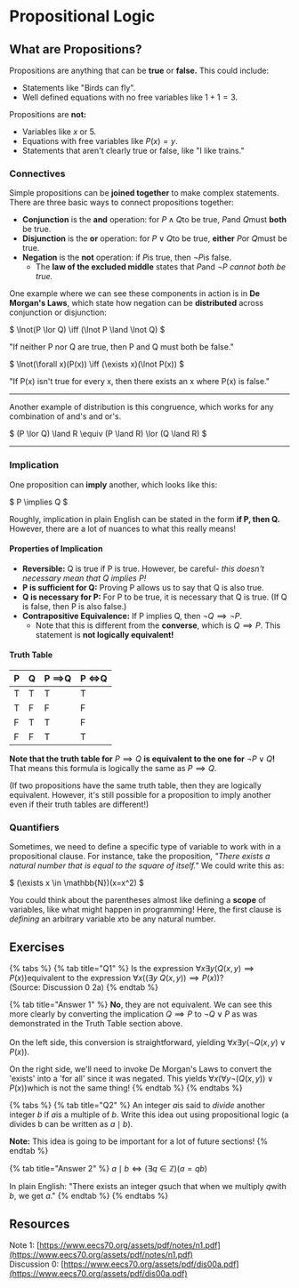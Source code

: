 # Propositional Logic

## What are Propositions?

Propositions are anything that can be **true** or **false.** This could include:

* Statements like "Birds can fly".
* Well defined equations with no free variables like $1 + 1 = 3$.

Propositions are **not:**

* Variables like $x$ or $5$.
* Equations with free variables like $P(x) = y$.
* Statements that aren't clearly true or false, like "I like trains."

### Connectives

Simple propositions can be **joined together** to make complex statements. There are three basic ways to connect propositions together:

* **Conjunction** is the **and** operation: for $P \land Q$to be true, $P$and $Q$must **both** be true.
* **Disjunction** is the **or** operation: for $P \lor Q$to be true, **either** $P$or $Q$must be true.
* **Negation** is the **not** operation: if $P$is true, then $\lnot P$is false.
  * The **law of the excluded middle** states that $P$and $\lnot P$ _cannot both be true._

One example where we can see these components in action is in **De Morgan's Laws**, which state how negation can be **distributed** across conjunction or disjunction:

$
\lnot(P \lor Q) \iff (\lnot P \land \lnot Q)
$

"If neither P nor Q are true, then P and Q must both be false."

$
\lnot(\forall x)(P(x)) \iff (\exists x)(\lnot P(x))
$

"If P(x) isn't true for every x, then there exists an x where P(x) is false."

****

Another example of distribution is this congruence, which works for any combination of and's and or's.

$
(P \lor Q) \land R \equiv (P \land R) \lor (Q \land R)
$

****

### Implication

One proposition can **imply** another, which looks like this:

$
P \implies Q
$

Roughly, implication in plain English can be stated in the form **if P, then Q.** However, there are a lot of nuances to what this really means!

#### Properties of Implication

* **Reversible:** Q is true if P is true. However, be careful- _this doesn't necessary mean that Q implies P!_
* **P is sufficient for Q:** Proving P allows us to say that Q is also true.
* **Q is necessary for P:** For P to be true, it is necessary that Q is true. (If Q is false, then P is also false.)
* **Contrapositive Equivalence:** If P implies Q, then $\lnot Q \implies \lnot P$.
  * Note that this is different from the **converse**, which is $Q \implies P$. This statement is **not logically equivalent!**

#### Truth Table

| P | Q | P $\implies$Q | P $\iff$Q |
| - | - | --------------- | ----------- |
| T | T | T               | T           |
| T | F | F               | F           |
| F | T | T               | F           |
| F | F | T               | T           |

**Note that the truth table for** $P \implies Q$ **is equivalent to the one for** $\lnot P \lor Q$**!**  That means this formula is logically the same as $P \implies Q$.

(If two propositions have the same truth table, then they are logically equivalent. However, it's still possible for a proposition to imply another even if their truth tables are different!)

### Quantifiers

Sometimes, we need to define a specific type of variable to work with in a propositional clause. For instance, take the proposition, _"There exists a natural number that is equal to the square of itself."_ We could write this as:

$
(\exists x \in \mathbb{N})(x=x^2)
$

You could think about the parentheses almost like defining a **scope** of variables, like what might happen in programming! Here, the first clause is _defining_ an arbitrary variable $x$to be any natural number.



## Exercises

{% tabs %}
{% tab title="Q1" %}
Is the expression $\forall x \exists y (Q(x,y) \implies P(x))$equivalent to the expression $\forall x ((\exists y \ Q(x,y)) \implies P(x))$?\
(Source: Discussion 0 2a)
{% endtab %}

{% tab title="Answer 1" %}
**No**, they are not equivalent. We can see this more clearly by converting the implication $Q \implies P$ to $\lnot Q \lor P$ as was demonstrated in the Truth Table section above.\
\
On the left side, this conversion is straightforward, yielding $\forall x \exists y (\lnot Q(x,y) \lor P(x))$.

On the right side, we'll need to invoke De Morgan's Laws to convert the 'exists' into a 'for all' since it was negated. This yields $\forall x (\forall y\lnot(Q(x,y)) \lor P(x))$which is not the same thing!
{% endtab %}
{% endtabs %}

{% tabs %}
{% tab title="Q2" %}
An integer $a$is said to _divide_ another integer $b$ if $a$is a multiple of $b$. Write this idea out using propositional logic (a divides b can be written as $a \mid b$).

**Note:** This idea is going to be important for a lot of future sections!
{% endtab %}

{% tab title="Answer 2" %}
$a \mid b \iff (\exists q \in \mathbb{Z})(a = qb)$

In plain English: "There exists an integer $q$such that when we multiply $q$with $b$, we get $a$."
{% endtab %}
{% endtabs %}

## Resources

Note 1: [https://www.eecs70.org/assets/pdf/notes/n1.pdf](https://www.eecs70.org/assets/pdf/notes/n1.pdf)  
Discussion 0: [https://www.eecs70.org/assets/pdf/dis00a.pdf](https://www.eecs70.org/assets/pdf/dis00a.pdf)

